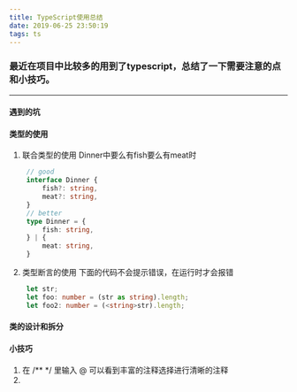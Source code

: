 ```yaml
---
title: TypeScript使用总结
date: 2019-06-25 23:50:19
tags: ts 
---
```

### 最近在项目中比较多的用到了typescript，总结了一下需要注意的点和小技巧。

---
<!-- more -->
#### 遇到的坑
#### 类型的使用
1. 联合类型的使用
   Dinner中要么有fish要么有meat时
   ```typescript
    // good
    interface Dinner {
        fish?: string,
        meat?: string,
    }
    // better
    type Dinner = {
        fish: string,
    } | {
        meat: string,
    }
   ```
2. 类型断言的使用
   下面的代码不会提示错误，在运行时才会报错
   ```typescript
    let str;
    let foo: number = (str as string).length;
    let foo2: number = (<string>str).length;
   ```
#### 类的设计和拆分
#### 小技巧
  1. 在 /** */ 里输入 @ 可以看到丰富的注释选择进行清晰的注释
  2. 
